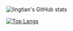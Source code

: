 ![lingtian's GitHub stats](https://github-readme-stats.vercel.app/api?username=lingtian152&show_icons=true&count_private=true)

[![Top Langs](https://github-readme-stats.vercel.app/api/top-langs/?username=lingtian152&count_private=true)](https://github.com/anuraghazra/github-readme-stats)
